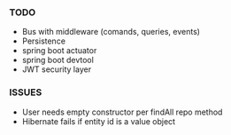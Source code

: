 ### TODO
- Bus with middleware (comands, queries, events)
- Persistence
- spring boot actuator
- spring boot devtool
- JWT security layer

### ISSUES
- User needs empty constructor per findAll repo method
- Hibernate fails if entity id is a value object